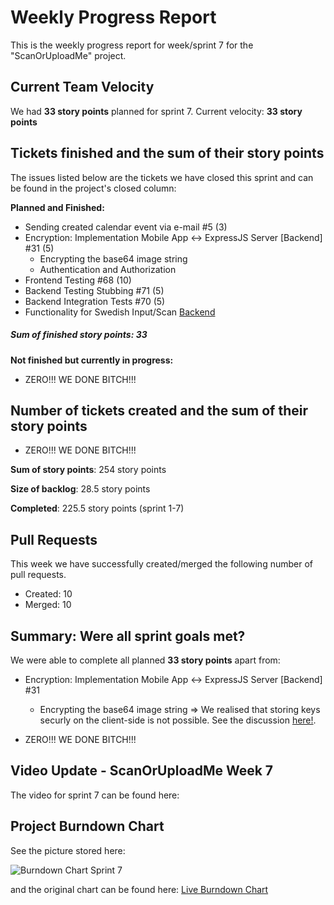# Weekly Progress Report

This is the weekly progress report for week/sprint 7 for the "ScanOrUploadMe" project.

## Current Team Velocity

We had **33 story points** planned for sprint 7. Current velocity: **33 story points**

## Tickets finished and the sum of their story points

The issues listed below are the tickets we have closed this sprint and can be found in the project's closed column:

**Planned and Finished:**

- Sending created calendar event via e-mail #5 (3)
- Encryption: Implementation Mobile App <-> ExpressJS Server [Backend] #31 (5)
  - Encrypting the base64 image string
  - Authentication and Authorization
- Frontend Testing #68 (10)
- Backend Testing Stubbing #71 (5)
- Backend Integration Tests #70 (5)
- Functionality for Swedish Input/Scan [Backend](5)

##### Sum of finished story points: 33

**Not finished but currently in progress:**

- ZERO!!! WE DONE BITCH!!!

## Number of tickets created and the sum of their story points

- ZERO!!! WE DONE BITCH!!!

**Sum of story points**: 254 story points

**Size of backlog**: 28.5 story points

**Completed**: 225.5 story points (sprint 1-7)

## Pull Requests

This week we have successfully created/merged the following number of pull requests.

- Created: 10
- Merged: 10

## Summary: Were all sprint goals met?

We were able to complete all planned **33 story points** apart from:

- Encryption: Implementation Mobile App <-> ExpressJS Server [Backend] #31

  - Encrypting the base64 image string => We realised that storing keys securly on the client-side is not possible. See the discussion [here!](https://github.com/IOOPM-UU/ScanOrUploadMe/issues/31).

- ZERO!!! WE DONE BITCH!!!

## Video Update - ScanOrUploadMe Week 7

The video for sprint 7 can be found here:

## Project Burndown Chart

See the picture stored here:

![Burndown Chart Sprint 7](./burndown_chart_numero_siette.png)

and the original chart can be found here: [Live Burndown Chart](https://docs.google.com/spreadsheets/d/12GmSHIXMWHx2LpgqF7Fsc416dBMk8yJf_pnBWDaJ7bY/edit?usp=sharing)
